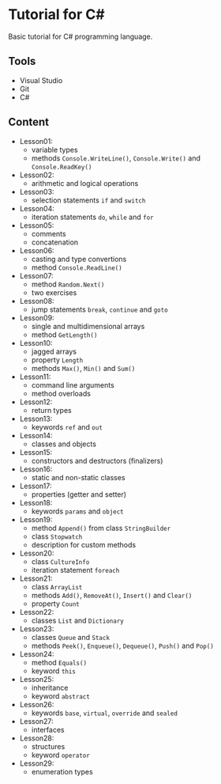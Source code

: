 # Tutorial for C#
Basic tutorial for C# programming language.

## Tools
* Visual Studio
* Git
* C#

## Content
* Lesson01:
  - variable types
  - methods `Console.WriteLine()`, `Console.Write()` and `Console.ReadKey()`
* Lesson02:
  - arithmetic and logical operations
* Lesson03:
  - selection  statements `if` and `switch`
* Lesson04:
  - iteration statements `do`, `while` and `for`
* Lesson05:
  - comments
  - concatenation
* Lesson06:
  - casting and type convertions
  - method `Console.ReadLine()`
* Lesson07:
  - method `Random.Next()`
  - two exercises
* Lesson08:
  - jump statements `break`, `continue` and `goto`
* Lesson09:
  - single and multidimensional arrays
  - method `GetLength()`
* Lesson10:
  - jagged arrays
  - property `Length`
  - methods `Max()`, `Min()` and `Sum()`
* Lesson11:
  - command line arguments
  - method overloads
* Lesson12:
  - return types
* Lesson13:
  - keywords `ref` and `out`
* Lesson14:
  - classes and objects
* Lesson15:
  - constructors and destructors (finalizers)
* Lesson16:
  - static and non-static classes
* Lesson17:
  - properties (getter and setter)
* Lesson18:
  - keywords `params` and `object`
* Lesson19:
  - method `Append()` from class `StringBuilder`
  - class `Stopwatch`
  - description for custom methods
* Lesson20:
  - class `CultureInfo`
  - iteration statement `foreach`
* Lesson21:
  - class `ArrayList`
  - methods `Add()`, `RemoveAt()`, `Insert()` and `Clear()`
  - property `Count`
* Lesson22:
  - classes `List` and `Dictionary`
* Lesson23:
  - classes `Queue` and `Stack`
  - methods `Peek()`, `Enqueue()`, `Dequeue()`, `Push()` and `Pop()`
* Lesson24:
  - method `Equals()`
  - keyword `this`
* Lesson25:
  - inheritance
  - keyword `abstract`
* Lesson26:
  - keywords `base`, `virtual`, `override` and `sealed`
* Lesson27:
  - interfaces
* Lesson28:
  - structures
  - keyword `operator`
* Lesson29:
  - enumeration types